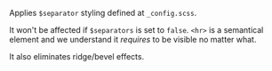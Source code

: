 Applies `$separator` styling defined at `_config.scss`. 

It won't be affected if `$separators` is set to `false`. `<hr>` is a semantical element and we understand it _requires_ to be visible no matter what.

It also eliminates ridge/bevel effects.